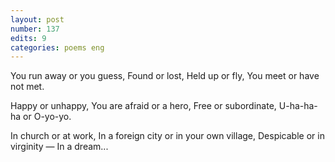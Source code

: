 ```yaml
---
layout: post
number: 137
edits: 9
categories: poems eng
---
```


You run away or you guess, 
Found or lost, 
Held up or fly, 
You meet or have not met. 
 
Happy or unhappy,
You are afraid or a hero,
Free or subordinate,
U-ha-ha-ha or O-yo-yo.
 
In church or at work, 
In a foreign city or in your own village,
Despicable or in virginity — 
In a dream...
